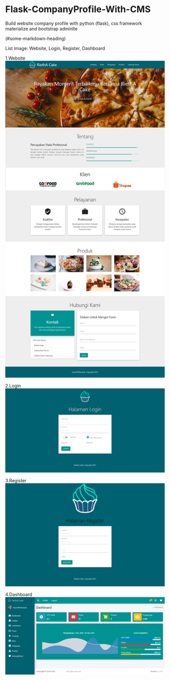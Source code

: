 # Flask-CompanyProfile-With-CMS
Build website company profile with python (flask), css framework materialize and bootstrap adminlte

(#some-markdown-heading)

List Image:
Website, Login, Register, Dashboard


1.Website
![alt text](https://raw.githubusercontent.com/fauziafifnevandi/Flask-CompanyProfile-With-CMS/main/screenshoot/website.jpg)

2.Login
![alt text](https://raw.githubusercontent.com/fauziafifnevandi/Flask-CompanyProfile-With-CMS/main/screenshoot/login.png)

3.Register
![alt text](https://raw.githubusercontent.com/fauziafifnevandi/Flask-CompanyProfile-With-CMS/main/screenshoot/register.png)

4.Dashboard
![alt text](https://raw.githubusercontent.com/fauziafifnevandi/Flask-CompanyProfile-With-CMS/main/screenshoot/dashboard.png)
